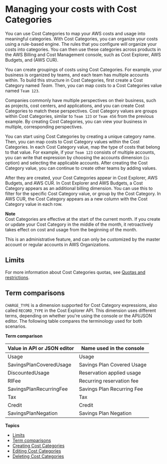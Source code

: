 # Managing your costs with Cost Categories<a name="manage-cost-categories"></a>

You can use Cost Categories to map your AWS costs and usage into meaningful categories\. With Cost Categories, you can organize your costs using a rule\-based engine\. The rules that you configure will organize your costs into categories\. You can then use these categories across products in the AWS Billing and Cost Management console, such as Cost Explorer, AWS Budgets, and \(AWS CUR\)\.

You can create groupings of costs using Cost Categories\. For example, your business is organized by teams, and each team has multiple accounts within\. To build this structure in Cost Categories, first create a Cost Category named *Team*\. Then, you can map costs to a Cost Categories value named `Team 123`\.

Companies commonly have multiple perspectives on their business, such as projects, cost centers, and applications, and you can create Cost Categories to match these perspectives\. Cost Category values are groups within Cost Categories, similar to `Team 123` or `Team 456` from the previous example\. By creating Cost Categories, you can view your business in multiple, corresponding perspectives\.

You can start using Cost Categories by creating a unique category name\. Then, you can map costs to Cost Category values within the Cost Categories\. In each Cost Category value, map the type of costs that belong to that value\. For example, if your `Team 123` consists of multiple accounts, you can write that expression by choosing the accounts dimension \(`is` option\) and selecting the applicable accounts\. After creating the Cost Category value, you can continue to create other teams by adding values\.

After they are created, your Cost Categories appear in Cost Explorer, AWS Budgets, and AWS CUR\. In Cost Explorer and AWS Budgets, a Cost Category appears as an additional billing dimension\. You can use this to filter for the specific Cost Category value, or group by the Cost Category\. In AWS CUR, the Cost Category appears as a new column with the Cost Category value in each row\.

**Note**  
Cost Categories are effective at the start of the current month\. If you create or update your Cost Category in the middle of the month, it retroactively takes effect on cost and usage from the beginning of the month\.

This is an administrative feature, and can only be customized by the master account or regular accounts in AWS Organizations\.

## Limits<a name="cost-categories-limits"></a>

For more information about Cost Categories quotas, see [Quotas and restrictions](billing-limits.md)\.

## Term comparisons<a name="cost-categories-terms"></a>

`CHARGE_TYPE` is a dimension supported for Cost Category expressions, also called `RECORD_TYPE` in the Cost Explorer API\. This dimension uses different terms, depending on whether you're using the console or the API/JSON editor\. The following table compares the terminology used for both scenarios\.


**Term comparison**  

| Value in API or JSON editor | Name used in the console | 
| --- | --- | 
| Usage | Usage | 
| SavingsPlanCoveredUsage | Savings Plan Covered Usage | 
| DiscountedUsage | Reservation applied usage | 
| RIFee | Recurring reservation fee | 
| SavingsPlanRecurringFee | Savings Plan Recurring Fee | 
| Tax | Tax | 
| Credit | Credit | 
| SavingsPlanNegation | Savings Plan Negation | 

**Topics**
+ [Limits](#cost-categories-limits)
+ [Term comparisons](#cost-categories-terms)
+ [Creating Cost Categories](create-cost-categories.md)
+ [Editing Cost Categories](edit-cost-categories.md)
+ [Deleting Cost Categories](delete-cost-categories.md)